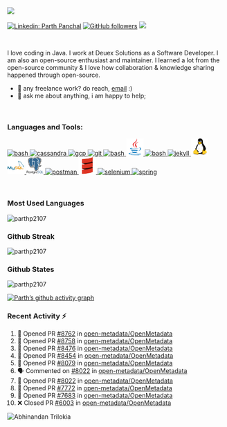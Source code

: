 [//]: # (### Hi there 👋)

<!--
**parthp2107/parthp2107** is a ✨ _special_ ✨ repository because its `README.md` (this file) appears on your GitHub profile.

Here are some ideas to get you started:

- 🔭 I’m currently working on ...
- 🌱 I’m currently learning ...
- 👯 I’m looking to collaborate on ...
- 🤔 I’m looking for help with ...
- 💬 Ask me about ...
- 📫 How to reach me: ...
- 😄 Pronouns: ...
- ⚡ Fun fact: ...
-->

[//]: # (<p align="center"><img alt="GIF" src="https://github.com/abhisheknaiidu/abhisheknaiidu/blob/master/code.gif?raw=true"/></p>)
<br />
<p align="left"><img src="https://readme-typing-svg.herokuapp.com?color=%696969&size=24&width=500&height=36&lines=Hey+%F0%9F%91%8B+This+is+Parth+Panchal;Software+Engineer+%F0%9F%A7%91%E2%80%8D%F0%9F%92%BB;OpenSource+Contributor+%F0%9F%91%A8%F0%9F%8F%BB%E2%80%8D%F0%9F%92%BB;Tech+Lover"/></p>

[![Linkedin: Parth Panchal](https://img.shields.io/badge/-Parth_Panchal-blue?style=flat-square&logo=Linkedin&logoColor=white&link=https://www.linkedin.com/in/parth-panchal-687682195/)](https://www.linkedin.com/in/parth-panchal-687682195/)
[![GitHub followers](https://img.shields.io/github/followers/parthp2107?label=Follow&style=social)](https://github.com/parthp2107)
![](https://visitor-badge.glitch.me/badge?page_id=parthp2107)

<br />

I love coding in Java. I work at Deuex Solutions as a Software Developer.
I am also an open-source enthusiast and maintainer. I learned a lot from the open-source community & I love how collaboration & knowledge sharing happened through open-source.

- 💼 any freelance work? do reach, [email](mailto:p.parth2107@gmail.com) :)
- 💬 ask me about anything, i am happy to help;

<br />

### **Languages and Tools:**

[//]: # (<p align="left"> <a href="https://getbootstrap.com" target="_blank" rel="noreferrer"> <img src="https://www.vectorlogo.zone/logos/java/java-horizontal.svg" alt="bootstrap" width="100" height="40"/> </a> <a href="https://www.w3schools.com/css/" target="_blank" rel="noreferrer"> <img src="https://raw.githubusercontent.com/devicons/devicon/master/icons/css3/css3-original-wordmark.svg" alt="css3" width="50" height="50"/> </a> <a href="https://expressjs.com" target="_blank" rel="noreferrer"> <img src="https://www.vectorlogo.zone/logos/expressjs/expressjs-icon.svg" alt="express" width="50" height="50"/> </a> <a href="https://git-scm.com/" target="_blank" rel="noreferrer"> <img src="https://www.vectorlogo.zone/logos/git-scm/git-scm-icon.svg" alt="git" width="50" height="50"/> </a> <a href="https://www.w3.org/html/" target="_blank" rel="noreferrer"> <img src="https://raw.githubusercontent.com/devicons/devicon/master/icons/html5/html5-original-wordmark.svg" alt="html5" width="50" height="50"/> </a> <a href="https://developer.mozilla.org/en-US/docs/Web/JavaScript" target="_blank" rel="noreferrer"> <img src="https://raw.githubusercontent.com/devicons/devicon/master/icons/javascript/javascript-original.svg" alt="javascript" width="50" height="50"/> </a> <a href="https://jestjs.io" target="_blank" rel="noreferrer"> <img src="https://www.vectorlogo.zone/logos/jestjsio/jestjsio-icon.svg" alt="jest" width="50" height="50"/> </a> <a href="https://www.mongodb.com/" target="_blank" rel="noreferrer"> <img src="https://raw.githubusercontent.com/devicons/devicon/master/icons/mongodb/mongodb-original-wordmark.svg" alt="mongodb" width="50" height="50"/> </a> <a href="https://www.mysql.com/" target="_blank" rel="noreferrer"> <img src="https://raw.githubusercontent.com/devicons/devicon/master/icons/mysql/mysql-original-wordmark.svg" alt="mysql" width="50" height="50"/> </a> <a href="https://nodejs.org" target="_blank" rel="noreferrer"> <img src="https://www.vectorlogo.zone/logos/nodejs/nodejs-icon.svg" alt="nodejs" width="50" height="50"/> </a> <a href="https://reactjs.org/" target="_blank" rel="noreferrer"> <img src="https://raw.githubusercontent.com/devicons/devicon/master/icons/react/react-original-wordmark.svg" alt="react" width="50" height="50"/> </a> <a href="https://sass-lang.com" target="_blank" rel="noreferrer"> <img src="https://raw.githubusercontent.com/devicons/devicon/master/icons/sass/sass-original.svg" alt="sass" width="50" height="50"/> </a> <a href="https://tailwindcss.com/" target="_blank" rel="noreferrer"> <img src="https://www.vectorlogo.zone/logos/tailwindcss/tailwindcss-icon.svg" alt="tailwind" width="50" height="50"/> </a> <a href="https://www.typescriptlang.org/" target="_blank" rel="noreferrer"> <img src="https://raw.githubusercontent.com/devicons/devicon/master/icons/typescript/typescript-original.svg" alt="typescript" width="50" height="50"/> </a> </p>)
<p align="left"> <a href="https://www.gnu.org/software/bash/" target="_blank" rel="noreferrer"> <img src="https://www.vectorlogo.zone/logos/gnu_bash/gnu_bash-icon.svg" alt="bash" width="40" height="40"/> </a> <a href="https://cassandra.apache.org/" target="_blank" rel="noreferrer"> <img src="https://www.vectorlogo.zone/logos/apache_cassandra/apache_cassandra-icon.svg" alt="cassandra" width="40" height="40"/> </a> <a href="https://cloud.google.com" target="_blank" rel="noreferrer"> <img src="https://www.vectorlogo.zone/logos/google_cloud/google_cloud-icon.svg" alt="gcp" width="40" height="40"/> </a> <a href="https://git-scm.com/" target="_blank" rel="noreferrer"> <img src="https://www.vectorlogo.zone/logos/git-scm/git-scm-icon.svg" alt="git" width="40" height="40"/> </a> <a href="https://www.gitbook.com/" target="_blank" rel="noreferrer"> <img src="https://www.vectorlogo.zone/logos/gitbook/gitbook-icon.svg" alt="bash" width="40" height="40"/> </a> <a href="https://www.java.com" target="_blank" rel="noreferrer"> <img src="https://raw.githubusercontent.com/devicons/devicon/master/icons/java/java-original.svg" alt="java" width="40" height="40"/> </a> <a href="https://www.atlassian.com/software/jira?&aceid=&adposition=&adgroup=93058444980&campaign=9124878606&creative=542638212437&device=c&keyword=jira&matchtype=e&network=g&placement=&ds_kids=p51242181056&ds_e=GOOGLE&ds_eid=700000001558501&ds_e1=GOOGLE&gclid=CjwKCAjw7IeUBhBbEiwADhiEMbJVH3coyGs9vyrb2pwRNi_dBiWdi0xUOkldysrALupPMBdq_lQgGxoC0UwQAvD_BwE&gclsrc=aw.ds" target="_blank" rel="noreferrer"> <img src="https://www.vectorlogo.zone/logos/atlassian_jira/atlassian_jira-icon.svg" alt="bash" width="40" height="40"/> </a> <a href="https://jekyllrb.com/" target="_blank" rel="noreferrer"> <img src="https://www.vectorlogo.zone/logos/jekyllrb/jekyllrb-icon.svg" alt="jekyll" width="40" height="40"/> </a> <a href="https://www.linux.org/" target="_blank" rel="noreferrer"> <img src="https://raw.githubusercontent.com/devicons/devicon/master/icons/linux/linux-original.svg" alt="linux" width="40" height="40"/> </a> <a href="https://www.mysql.com/" target="_blank" rel="noreferrer"> <img src="https://raw.githubusercontent.com/devicons/devicon/master/icons/mysql/mysql-original-wordmark.svg" alt="mysql" width="40" height="40"/> </a> <a href="https://www.postgresql.org" target="_blank" rel="noreferrer"> <img src="https://raw.githubusercontent.com/devicons/devicon/master/icons/postgresql/postgresql-original-wordmark.svg" alt="postgresql" width="40" height="40"/> </a> <a href="https://postman.com" target="_blank" rel="noreferrer"> <img src="https://www.vectorlogo.zone/logos/getpostman/getpostman-icon.svg" alt="postman" width="40" height="40"/> </a> <a href="https://www.scala-lang.org" target="_blank" rel="noreferrer"> <img src="https://raw.githubusercontent.com/devicons/devicon/master/icons/scala/scala-original.svg" alt="scala" width="40" height="40"/> </a> <a href="https://www.selenium.dev" target="_blank" rel="noreferrer"> <img src="https://raw.githubusercontent.com/detain/svg-logos/780f25886640cef088af994181646db2f6b1a3f8/svg/selenium-logo.svg" alt="selenium" width="40" height="40"/> </a> <a href="https://spring.io/" target="_blank" rel="noreferrer"> <img src="https://www.vectorlogo.zone/logos/springio/springio-icon.svg" alt="spring" width="40" height="40"/> </a> </p>


<br />

### **Most Used Languages**

<p><img src="https://github-readme-stats.vercel.app/api/top-langs?username=parthp2107&show_icons=true&locale=en" alt="parthp2107" /></p>

### **Github Streak**

<p><img src="https://github-readme-streak-stats.herokuapp.com/?user=parthp2107&" alt="parthp2107" /></p>

### **Github States**

<p><img src="https://github-readme-stats.vercel.app/api?username=parthp2107&show_icons=true&locale=en" alt="parthp2107" /></p>

[![Parth’s github activity graph](https://activity-graph.herokuapp.com/graph?username=parthp2107&theme=nord)](https://github.com/parthp2107)

### **Recent Activity :zap:**

<!--START_SECTION:activity-->   
1. 💪 Opened PR [#8762](https://github.com/open-metadata/OpenMetadata/pull/8762) in [open-metadata/OpenMetadata](https://github.com/open-metadata/OpenMetadata)
2. 💪 Opened PR [#8758](https://github.com/open-metadata/OpenMetadata/pull/8758) in [open-metadata/OpenMetadata](https://github.com/open-metadata/OpenMetadata)
3. 💪 Opened PR [#8476](https://github.com/open-metadata/OpenMetadata/pull/8476) in [open-metadata/OpenMetadata](https://github.com/open-metadata/OpenMetadata)
4. 💪 Opened PR [#8454](https://github.com/open-metadata/OpenMetadata/pull/8454) in [open-metadata/OpenMetadata](https://github.com/open-metadata/OpenMetadata)
5. 💪 Opened PR [#8079](https://github.com/open-metadata/OpenMetadata/pull/8079) in [open-metadata/OpenMetadata](https://github.com/open-metadata/OpenMetadata)
6. 🗣 Commented on [#8022](https://github.com/open-metadata/OpenMetadata/issues/8022) in [open-metadata/OpenMetadata](https://github.com/open-metadata/OpenMetadata)
7. 💪 Opened PR [#8022](https://github.com/open-metadata/OpenMetadata/pull/8022) in [open-metadata/OpenMetadata](https://github.com/open-metadata/OpenMetadata)
8. 💪 Opened PR [#7772](https://github.com/open-metadata/OpenMetadata/pull/7772) in [open-metadata/OpenMetadata](https://github.com/open-metadata/OpenMetadata)
9. 💪 Opened PR [#7683](https://github.com/open-metadata/OpenMetadata/pull/7683) in [open-metadata/OpenMetadata](https://github.com/open-metadata/OpenMetadata)
10. ❌ Closed PR [#6003](https://github.com/open-metadata/OpenMetadata/pull/6003) in [open-metadata/OpenMetadata](https://github.com/open-metadata/OpenMetadata)
<!--END_SECTION:activity-->

<p>

![Abhinandan Trilokia](https://raw.githubusercontent.com/Trilokia/Trilokia/379277808c61ef204768a61bbc5d25bc7798ccf1/bottom_header.svg)
<br>
</p>
